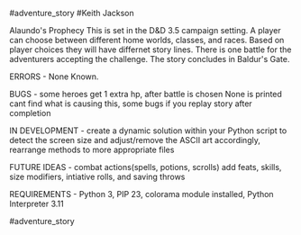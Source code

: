 #adventure_story
#Keith Jackson

Alaundo's Prophecy
This is set in the D&D 3.5 campaign setting. A player can choose between different home worlds, classes, and races. Based on player choices they will have differnet story lines. There is one battle for the adventurers accepting the challenge. The story concludes in Baldur's Gate. 

ERRORS - None Known. 

BUGS - some heroes get 1 extra hp, after battle is chosen None is printed cant find what is causing this, some bugs if you replay story after completion

IN DEVELOPMENT - create a dynamic solution within your Python script to detect the screen size and adjust/remove the ASCII art accordingly, rearrange methods to more appropriate files 

FUTURE IDEAS - combat actions(spells, potions, scrolls) add feats, skills, size modifiers, intiative rolls, and saving throws 

REQUIREMENTS - Python 3, PIP 23, colorama module installed, Python Interpreter 3.11

#adventure_story